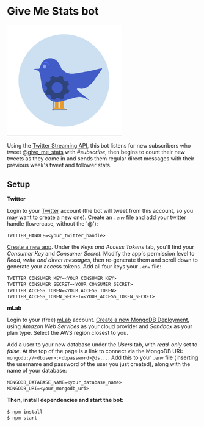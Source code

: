 # Give Me Stats bot

<img src="logo.png" alt="logo" width="300">

Using the [Twitter Streaming API](https://developer.twitter.com/en/docs/tweets/filter-realtime/overview), this bot listens for new subscribers who tweet [@give_me_stats](https://twitter.com/give_me_stats) with _#subscribe_, then begins to count their new tweets as they come in and sends them regular direct messages with their previous week's tweet and follower stats.

## Setup

__Twitter__

Login to your [Twitter](https://twitter.com/) account (the bot will tweet from this account, so you may want to create a new one). Create an `.env` file and add your twitter handle (lowercase, without the '@'):
```
TWITTER_HANDLE=<your_twitter_handle>
```

[Create a new app](https://apps.twitter.com/app/new). Under the _Keys and Access Tokens_ tab, you'll find your _Consumer Key_ and _Consumer Secret_. Modify the app's permission level to _Read, write and direct messages_, then re-generate them and scroll down to generate your access tokens. Add all four keys your `.env` file:
```
TWITTER_CONSUMER_KEY=<YOUR_CONSUMER_KEY>
TWITTER_CONSUMER_SECRET=<YOUR_CONSUMER_SECRET>
TWITTER_ACCESS_TOKEN=<YOUR_ACCESS_TOKEN>
TWITTER_ACCESS_TOKEN_SECRET=<YOUR_ACCESS_TOKEN_SECRET>
```

__mLab__

Login to your (free) [mLab](https://mlab.com/) account. [Create a new MongoDB Deployment](https://mlab.com/create/wizard#PlanType-Provider), using _Amazon Web Services_ as your cloud provider and _Sandbox_ as your plan type. Select the AWS region closest to you.

Add a user to your new database under the _Users_ tab, with _read-only_ set to _false_. At the top of the page is a link to connect via the MongoDB URI: `mongodb://<dbuser>:<dbpassword>@ds...`. Add this to your `.env` file (inserting the username and password of the user you just created), along with the name of your database:
```
MONGODB_DATABASE_NAME=<your_database_name>
MONGODB_URI=<your_mongodb_uri>
```

__Then, install dependencies and start the bot:__
```
$ npm install
$ npm start
```
